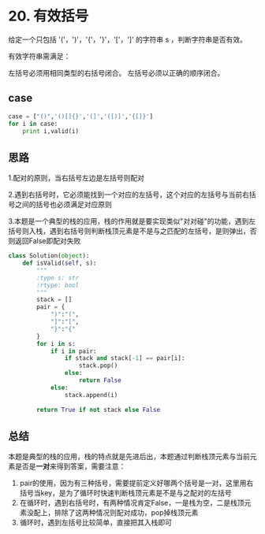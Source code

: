 # 20. 有效括号

给定一个只包括 '('，')'，'{'，'}'，'['，']' 的字符串 s ，判断字符串是否有效。

有效字符串需满足：

左括号必须用相同类型的右括号闭合。
左括号必须以正确的顺序闭合。

## case

```python
case = ["()",'()[]{}','(]','([)]','{[]}']
for i in case:
    print i,valid(i)
```



## 思路

1.配对的原则，当右括号左边是左括号则配对

2.遇到右括号时，它必须能找到一个对应的左括号，这个对应的左括号与当前右括号之间的括号也必须满足对应原则

3.本题是一个典型的栈的应用，栈的作用就是要实现类似"对对碰"的功能，遇到左括号则入栈，遇到右括号则判断栈顶元素是不是与之匹配的左括号，是则弹出，否则返回False即配对失败

```python
class Solution(object):
    def isValid(self, s):
        """
        :type s: str
        :rtype: bool
        """
        stack = []
        pair = {
            ")":"(",
            "]":"[",
            "}":"{"
        }
        for i in s:
            if i in pair:
                if stack and stack[-1] == pair[i]:
                    stack.pop()
                else:
                    return False
            else:
                stack.append(i)
        
        return True if not stack else False
```

## 总结

本题是典型的栈的应用，栈的特点就是先进后出，本题通过判断栈顶元素与当前元素是否是**一对**来得到答案，需要注意：

1. pair的使用，因为有三种括号，需要提前定义好哪两个括号是一对，这里用右括号当key，是为了循环时快速判断栈顶元素是不是与之配对的左括号
2. 在循环时，遇到右括号时，有两种情况肯定False，一是栈为空，二是栈顶元素没配上，排除了这两种情况则配对成功，pop掉栈顶元素
3. 循环时，遇到左括号比较简单，直接把其入栈即可

